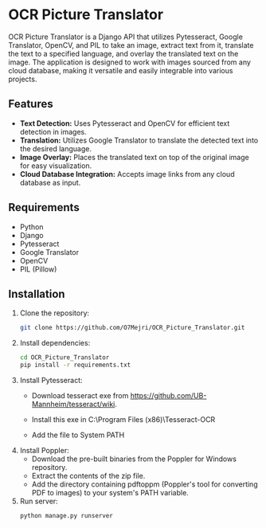 ﻿# OCR Picture Translator

OCR Picture Translator is a Django API that utilizes Pytesseract, Google Translator, OpenCV, and PIL to take an image, extract text from it, translate the text to a specified language, and overlay the translated text on the image. The application is designed to work with images sourced from any cloud database, making it versatile and easily integrable into various projects.

## Features

- **Text Detection:** Uses Pytesseract and OpenCV for efficient text detection in images.
- **Translation:** Utilizes Google Translator to translate the detected text into the desired language.
- **Image Overlay:** Places the translated text on top of the original image for easy visualization.
- **Cloud Database Integration:** Accepts image links from any cloud database as input.

## Requirements

- Python
- Django
- Pytesseract
- Google Translator
- OpenCV
- PIL (Pillow)

## Installation

1. Clone the repository:
   ```bash
   git clone https://github.com/O7Mejri/OCR_Picture_Translator.git
2. Install dependencies:
    ```bash
    cd OCR_Picture_Translator
    pip install -r requirements.txt
3. Install Pytesseract:
    - Download tesseract exe from https://github.com/UB-Mannheim/tesseract/wiki.

    - Install this exe in C:\Program Files (x86)\Tesseract-OCR
    - Add the file to System PATH
4. Install Poppler:
   - Download the pre-built binaries from the Poppler for Windows repository.
   - Extract the contents of the zip file.
   - Add the directory containing pdftoppm (Poppler's tool for converting PDF to images) to your system's PATH variable.
4. Run server:
    ```bash
    python manage.py runserver

